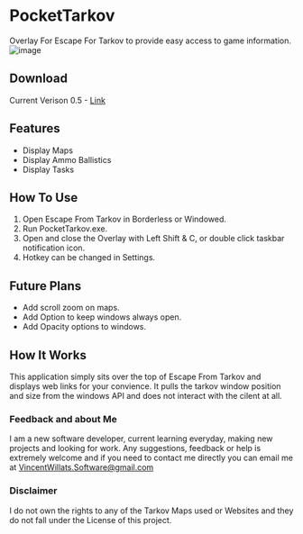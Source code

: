 # PocketTarkov 
 Overlay For Escape For Tarkov to provide easy access to game information.
 ![image](https://github.com/VincentWillats/PocketTarkov/blob/master/example.JPG?raw=true)
 

## Download
Current Verison 0.5 - [Link](https://github.com/VincentWillats/PocketTarkov/releases/tag/0.5)


## Features
- Display Maps
- Display Ammo Ballistics
- Display Tasks


## How To Use
1. Open Escape From Tarkov in Borderless or Windowed.
2. Run PocketTarkov.exe.
3. Open and close the Overlay with Left Shift & C, or double click taskbar notification icon.
4. Hotkey can be changed in Settings.

## Future Plans
- Add scroll zoom on maps.
- Add Option to keep windows always open.
- Add Opacity options to windows.

## How It Works
This application simply sits over the top of Escape From Tarkov and displays web links for your convience.
It pulls the tarkov window position and size from the windows API and does not interact with the cilent at all.

### Feedback and about Me
I am a new software developer, current learning everyday, making new projects and looking for work. Any suggestions, feedback or help is extremely welcome and if you need to contact me directly you can email me at VincentWillats.Software@gmail.com


### Disclaimer
I do not own the rights to any of the Tarkov Maps used or Websites and they do not fall under the License of this project.

